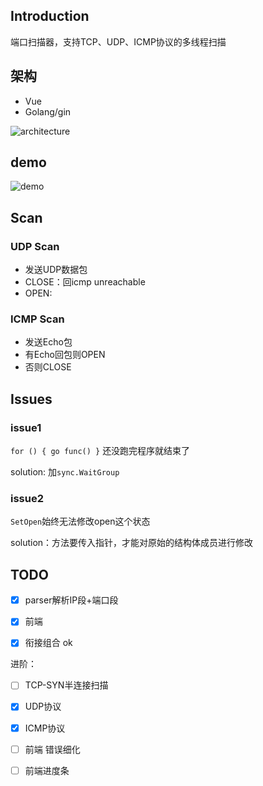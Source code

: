 ## Introduction

端口扫描器，支持TCP、UDP、ICMP协议的多线程扫描

## 架构

- Vue
- Golang/gin

![architecture](https://soreatu-1300077947.cos.ap-nanjing.myqcloud.com/uPic/8E334B0F-AFE4-42AD-8553-1D2C798FBED2.png)



## demo
![demo](https://soreatu-1300077947.cos.ap-nanjing.myqcloud.com/uPic/iu8PW9.png)


## Scan

### UDP Scan
- 发送UDP数据包
- CLOSE：回icmp unreachable
- OPEN: 

### ICMP Scan
- 发送Echo包
- 有Echo回包则OPEN
- 否则CLOSE

## Issues

### issue1

`for () { go func() }` 还没跑完程序就结束了

solution: 加`sync.WaitGroup`

### issue2

`SetOpen`始终无法修改open这个状态

solution：方法要传入指针，才能对原始的结构体成员进行修改

## TODO

- [x] parser解析IP段+端口段

- [x] 前端

- [x] 衔接组合 ok

进阶：

- [ ] TCP-SYN半连接扫描

- [x] UDP协议

- [x] ICMP协议

- [ ] 前端 错误细化

- [ ] 前端进度条

